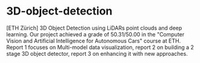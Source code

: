 # 3D-object-detection
[ETH Zürich] 3D Object Detection using LiDARs point clouds and deep learning. Our project achieved a grade of 50.31/50.00 in the "Computer Vision and Artificial Intelligence for Autonomous Cars" course at ETH. 
Report 1 focuses on Multi-model data visualization, report 2 on building a 2 stage 3D object detector, report 3 on enhancing it with new approaches.
